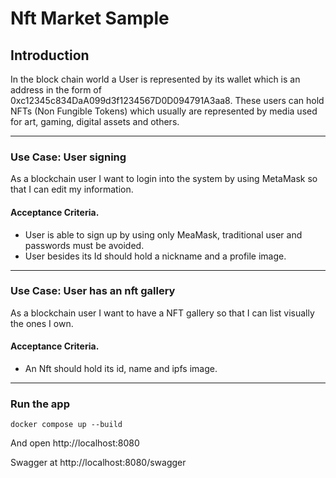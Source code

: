 # Nft Market Sample

## Introduction
In the block chain world a User is represented by its wallet which is an address in the form of 0xc12345c834DaA099d3f1234567D0D094791A3aa8.
These users can hold NFTs (Non Fungible Tokens) which usually are represented by media used for art, gaming, digital assets and others.

___
### Use Case: User signing
As a blockchain user I want to login into the system by using MetaMask so that I can edit my information.

#### Acceptance Criteria.
* User is able to sign up by using only MeaMask, traditional user and passwords must be avoided.
* User besides its Id should hold a nickname and a profile image.


___
### Use Case: User has an nft gallery
As a blockchain user I want to have a NFT gallery so that I can list visually the ones I own.

#### Acceptance Criteria.
* An Nft should hold its id, name and ipfs image.

___
### Run the app
```shell
docker compose up --build
```
And open http://localhost:8080

Swagger at http://localhost:8080/swagger